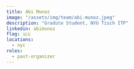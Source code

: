 ```yaml
---
title: Abi Munoz
image: "/assets/img/team/abi-munoz.jpeg"
description: "Gradute Student, NYU Tisch ITP"
linkedin: abimunoz
flag: 🇲🇽
locations:
  - nyc
roles:
  - past-organizer
---
```


